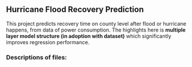 ## Hurricane Flood Recovery Prediction
This project predicts recovery time on county level after flood or hurricane happens, from data of power consumption. The highlights here is **multiple layer model structure (in adoption with dataset)** which significantly improves regression performance.
### Descriptions of files:
